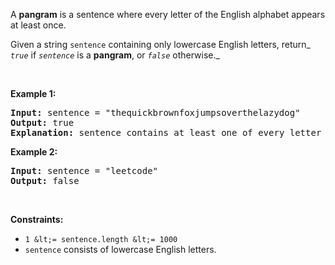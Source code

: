 A __pangram__ is a sentence where every letter of the English alphabet appears at least once.

Given a string `` sentence `` containing only lowercase English letters, return_ _`` true ``_ if _`` sentence ``_ is a __pangram__, or _`` false ``_ otherwise._

&nbsp;

__Example 1:__

<pre>
<strong>Input:</strong> sentence = "thequickbrownfoxjumpsoverthelazydog"
<strong>Output:</strong> true
<strong>Explanation:</strong> sentence contains at least one of every letter of the English alphabet.
</pre>

__Example 2:__

<pre>
<strong>Input:</strong> sentence = "leetcode"
<strong>Output:</strong> false
</pre>

&nbsp;

__Constraints:__

*   `` 1 &lt;= sentence.length &lt;= 1000 ``
*   `` sentence `` consists of lowercase English letters.